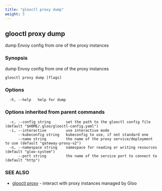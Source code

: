 ```yaml
---
title: "glooctl proxy dump"
weight: 5
---
```

## glooctl proxy dump

dump Envoy config from one of the proxy instances

### Synopsis

dump Envoy config from one of the proxy instances

```
glooctl proxy dump [flags]
```

### Options

```
  -h, --help   help for dump
```

### Options inherited from parent commands

```
  -c, --config string       set the path to the glooctl config file (default "$HOME/.gloo/glooctl-config.yaml")
  -i, --interactive         use interactive mode
      --kubeconfig string   kubeconfig to use, if not standard one
      --name string         the name of the proxy service/deployment to use (default "gateway-proxy-v2")
  -n, --namespace string    namespace for reading or writing resources (default "gloo-system")
      --port string         the name of the service port to connect to (default "http")
```

### SEE ALSO

* [glooctl proxy](../glooctl_proxy)	 - interact with proxy instances managed by Gloo

